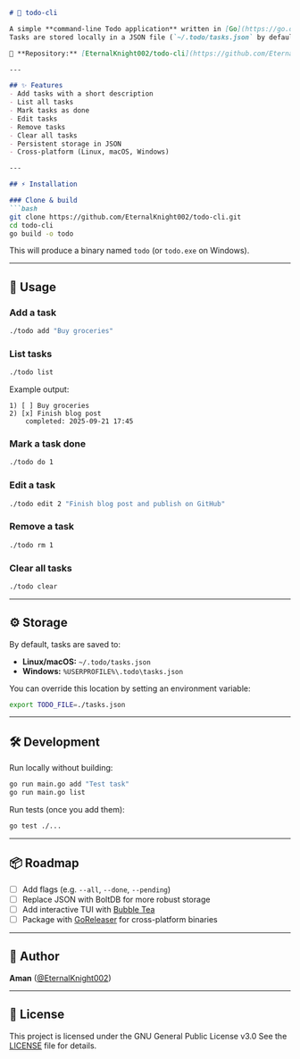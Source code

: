 ````markdown
# 📝 todo-cli

A simple **command-line Todo application** written in [Go](https://go.dev/).  
Tasks are stored locally in a JSON file (`~/.todo/tasks.json` by default, or use the `TODO_FILE` environment variable to override).  

🔗 **Repository:** [EternalKnight002/todo-cli](https://github.com/EternalKnight002/todo-cli)

---

## ✨ Features
- Add tasks with a short description
- List all tasks
- Mark tasks as done
- Edit tasks
- Remove tasks
- Clear all tasks
- Persistent storage in JSON
- Cross-platform (Linux, macOS, Windows)

---

## ⚡ Installation

### Clone & build
```bash
git clone https://github.com/EternalKnight002/todo-cli.git
cd todo-cli
go build -o todo
````

This will produce a binary named `todo` (or `todo.exe` on Windows).

---

## 🚀 Usage

### Add a task

```bash
./todo add "Buy groceries"
```

### List tasks

```bash
./todo list
```

Example output:

```
1) [ ] Buy groceries
2) [x] Finish blog post
    completed: 2025-09-21 17:45
```

### Mark a task done

```bash
./todo do 1
```

### Edit a task

```bash
./todo edit 2 "Finish blog post and publish on GitHub"
```

### Remove a task

```bash
./todo rm 1
```

### Clear all tasks

```bash
./todo clear
```

---

## ⚙️ Storage

By default, tasks are saved to:

* **Linux/macOS:** `~/.todo/tasks.json`
* **Windows:** `%USERPROFILE%\.todo\tasks.json`

You can override this location by setting an environment variable:

```bash
export TODO_FILE=./tasks.json
```

---

## 🛠️ Development

Run locally without building:

```bash
go run main.go add "Test task"
go run main.go list
```

Run tests (once you add them):

```bash
go test ./...
```

---

## 📦 Roadmap

* [ ] Add flags (e.g. `--all`, `--done`, `--pending`)
* [ ] Replace JSON with BoltDB for more robust storage
* [ ] Add interactive TUI with [Bubble Tea](https://github.com/charmbracelet/bubbletea)
* [ ] Package with [GoReleaser](https://goreleaser.com/) for cross-platform binaries

---

## 👤 Author

**Aman** ([@EternalKnight002](https://github.com/EternalKnight002))

---

## 📜 License

This project is licensed under the GNU General Public License v3.0 See the [LICENSE](LICENSE) file for details.
````




